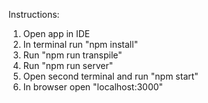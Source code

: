 Instructions:
1. Open app in IDE
2. In terminal run "npm install"
3. Run "npm run transpile"
4. Run "npm run server"
5. Open second terminal and run "npm start"
6. In browser open "localhost:3000"
